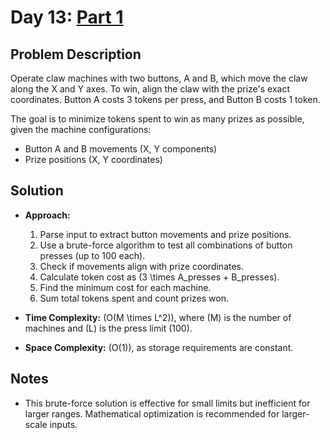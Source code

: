 # Day 13: [Part 1](https://adventofcode.com/2024/day/13)

## Problem Description

Operate claw machines with two buttons, A and B, which move the claw along the X and Y axes. To win, align the claw with the prize's exact coordinates. Button A costs 3 tokens per press, and Button B costs 1 token.

The goal is to minimize tokens spent to win as many prizes as possible, given the machine configurations:

- Button A and B movements (X, Y components)
- Prize positions (X, Y coordinates)

## Solution

- **Approach:**
  1. Parse input to extract button movements and prize positions.
  2. Use a brute-force algorithm to test all combinations of button presses (up to 100 each).
  3. Check if movements align with prize coordinates.
  4. Calculate token cost as \(3 \times A\_presses + B\_presses\).
  5. Find the minimum cost for each machine.
  6. Sum total tokens spent and count prizes won.

- **Time Complexity:** \(O(M \times L^2)\), where \(M\) is the number of machines and \(L\) is the press limit (100).
- **Space Complexity:** \(O(1)\), as storage requirements are constant.

## Notes

- This brute-force solution is effective for small limits but inefficient for larger ranges. Mathematical optimization is recommended for larger-scale inputs.